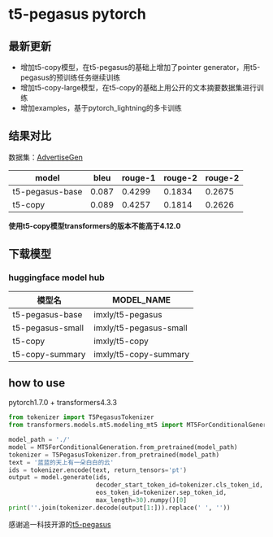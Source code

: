 # t5-pegasus pytorch
## 最新更新
- 增加t5-copy模型，在t5-pegasus的基础上增加了pointer generator，用t5-pegasus的预训练任务继续训练
- 增加t5-copy-large模型，在t5-copy的基础上用公开的文本摘要数据集进行训练
- 增加examples，基于pytorch_lightning的多卡训练
## 结果对比
数据集：[AdvertiseGen](https://www.luge.ai/#/luge/dataDetail?id=9)

| model | bleu  | rouge-1 | rouge-2 | rouge-2 |
|-------|-------|---------|---------|---------|
|    t5-pegasus-base   | 0.087 | 0.4299  | 0.1834  | 0.2675  |
| t5-copy  |  0.089      |  0.4257 | 0.1814  | 0.2626  |


**使用t5-copy模型transformers的版本不能高于4.12.0**

## 下载模型
### huggingface model hub

| 模型名	            | MODEL_NAME  |
|-----------------| ----  |
| t5-pegasus-base | imxly/t5-pegasus |
| t5-pegasus-small | imxly/t5-pegasus-small |
| t5-copy         | imxly/t5-copy  |
| t5-copy-summary | imxly/t5-copy-summary |

## how to use
pytorch1.7.0 + transformers4.3.3

```python
from tokenizer import T5PegasusTokenizer
from transformers.models.mt5.modeling_mt5 import MT5ForConditionalGeneration

model_path = './'
model = MT5ForConditionalGeneration.from_pretrained(model_path)
tokenizer = T5PegasusTokenizer.from_pretrained(model_path)
text = '蓝蓝的天上有一朵白白的云'
ids = tokenizer.encode(text, return_tensors='pt')
output = model.generate(ids,
                        decoder_start_token_id=tokenizer.cls_token_id,
                        eos_token_id=tokenizer.sep_token_id,
                        max_length=30).numpy()[0]
print(''.join(tokenizer.decode(output[1:])).replace(' ', ''))
```

感谢追一科技开源的[t5-pegasus](https://github.com/ZhuiyiTechnology/t5-pegasus)
